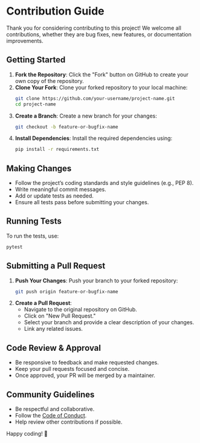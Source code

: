 # Contribution Guide

Thank you for considering contributing to this project! We welcome all contributions, whether they are bug fixes, new features, or documentation improvements.

## Getting Started

1. **Fork the Repository**: Click the "Fork" button on GitHub to create your own copy of the repository.
2. **Clone Your Fork**: Clone your forked repository to your local machine:
   ```sh
   git clone https://github.com/your-username/project-name.git
   cd project-name
   ```
3. **Create a Branch**: Create a new branch for your changes:
   ```sh
   git checkout -b feature-or-bugfix-name
   ```
4. **Install Dependencies**: Install the required dependencies using:
   ```sh
   pip install -r requirements.txt
   ```

## Making Changes

- Follow the project’s coding standards and style guidelines (e.g., PEP 8).
- Write meaningful commit messages.
- Add or update tests as needed.
- Ensure all tests pass before submitting your changes.

## Running Tests

To run the tests, use:
```sh
pytest
```

## Submitting a Pull Request

1. **Push Your Changes**: Push your branch to your forked repository:
   ```sh
   git push origin feature-or-bugfix-name
   ```
2. **Create a Pull Request**:
   - Navigate to the original repository on GitHub.
   - Click on "New Pull Request."
   - Select your branch and provide a clear description of your changes.
   - Link any related issues.

## Code Review & Approval

- Be responsive to feedback and make requested changes.
- Keep your pull requests focused and concise.
- Once approved, your PR will be merged by a maintainer.

## Community Guidelines

- Be respectful and collaborative.
- Follow the [Code of Conduct](CODE_OF_CONDUCT.md).
- Help review other contributions if possible.

Happy coding! 🚀


